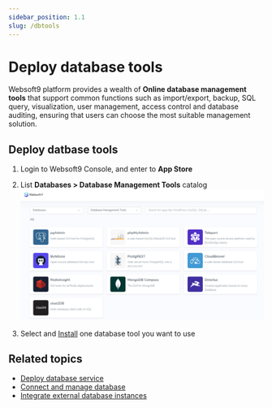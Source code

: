 ```yaml
---
sidebar_position: 1.1
slug: /dbtools
---
```


# Deploy database tools

Websoft9 platform provides a wealth of **Online database management tools** that support common functions such as import/export, backup, SQL query, visualization, user management, access control and database auditing, ensuring that users can choose the most suitable management solution.  


## Deploy datbase tools

1. Login to Websoft9 Console, and enter to **App Store**

2. List **Databases > Database Management Tools** catalog
   ![](./assets/websoft9-appstore-dbmanagelist.png)

2. Select and [Install](./deployment#appstore) one database tool you want to use

## Related topics

- [Deploy database service](./createdb)
- [Connect and manage database](./connectdb)
- [Integrate external database instances](./externaldb)

